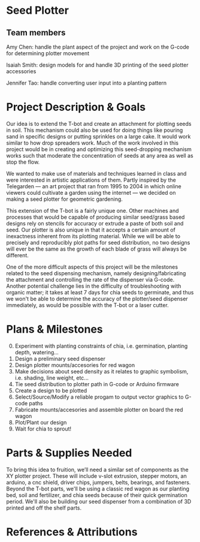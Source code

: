 # Seed Plotter

## Team members
Amy Chen: handle the plant aspect of the project and work on the G-code for determining plotter movement

Isaiah Smith: design models for and handle 3D printing of the seed plotter accessories

Jennifer Tao: handle converting user input into a planting pattern

# Project Description & Goals
Our idea is to extend the T-bot and create an attachment for plotting seeds in soil. This mechanism could also be used for doing things like pouring sand in specific designs or putting sprinkles on a large cake. It would work similar to how drop spreaders work. Much of the work involved in this project would be in creating and optimizing this seed-dropping mechanism works such that moderate the concentration of seeds at any area as well as stop the flow. 

We wanted to make use of materials and techniques learned in class and were interested in artistic applications of them. Partly inspired by the Telegarden —  an art project that ran from 1995 to 2004 in which online viewers could cultivate a garden using the internet —  we decided on making a seed plotter for geometric gardening. 

This extension of the T-bot is a fairly unique one. Other machines and processes that would be capable of producing similar seed/grass based designs rely on stencils for accuracy or extrude a paste of both soil and seed. Our plotter is also unique in that it accepts a certain amount of inexactness inherent from its plotting material. While we will be able to precisely and reproducibly plot paths for seed distribution, no two designs will ever be the same as the growth of each blade of grass will always be different.

One of the more difficult aspects of this project will be the milestones related to the seed dispensing mechanism, namely designing/fabricating the attachment and controlling the rate of the dispenser via G-code. Another potential challenge lies in the difficulty of troubleshooting with organic matter; it takes at least 7 days for chia seeds to germinate, and thus we won't be able to determine the accuracy of the plotter/seed dispenser immediately, as would be possible with the T-bot or a laser cutter.

# Plans & Milestones
0. Experiment with planting constraints of chia, i.e. germination, planting depth, watering...
1. Design a preliminary seed dispenser
2. Design plotter mounts/accesories for red wagon
3. Make decisions about seed density as it relates to graphic symbolism, i.e. shading, line weight, etc...
4. Tie seed distribution to plotter path in G-code or Arduino firmware
5. Create a design to be plotted
6. Select/Source/Modify a reliable progam to output vector graphics to G-code paths
7. Fabricate mounts/accesories and assemble plotter on board the red wagon
8. Plot/Plant our design
9. Wait for chia to sprout!

# Parts & Supplies Needed
To bring this idea to fruition, we’ll need a similar set of components as the XY plotter project. These will include v-slot extrusion, stepper motors, an arduino, a cnc shield, driver chips, jumpers, belts, bearings, and fasteners. Beyond the T-bot parts, we'll be using a classic red wagon as our planting bed, soil and fertilizer, and chia seeds because of their quick germination period. We'll also be building our seed dispenser from a combination of 3D printed and off the shelf parts.

# References & Attributions
